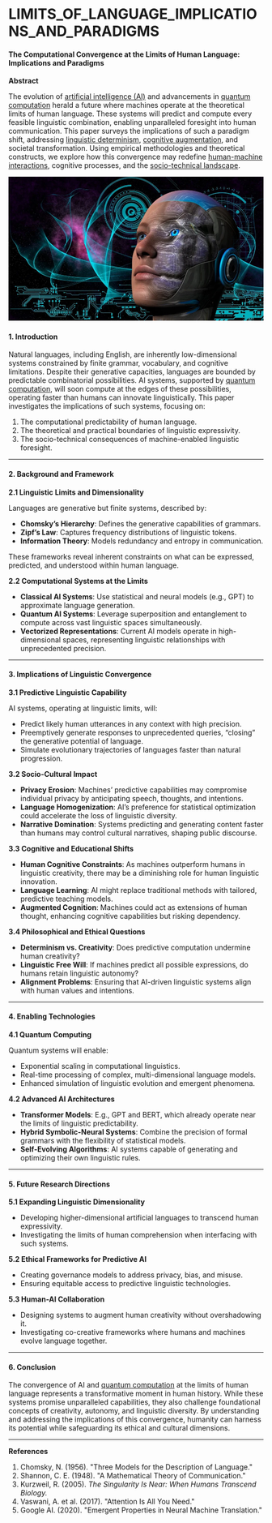 # LIMITS\_OF\_LANGUAGE\_IMPLICATIONS\_AND\_PARADIGMS

#### The Computational Convergence at the Limits of Human Language: Implications and Paradigms

**Abstract**

The evolution of [artificial intelligence (AI)](../ai/artificial_intelligence.md) and advancements in [quantum computation](../physics/quantum_computation.md) herald a future where machines operate at the theoretical limits of human language. These systems will predict and compute every feasible linguistic combination, enabling unparalleled foresight into human communication. This paper surveys the implications of such a paradigm shift, addressing [linguistic determinism](../philosophy/linguistic_determinism.md), [cognitive augmentation](cognitive_augmentation.md), and societal transformation. Using empirical methodologies and theoretical constructs, we explore how this convergence may redefine [human-machine interactions](human_machine_interactions.md), cognitive processes, and the [socio-technical landscape](socio_technical_landscape.md).

![alt text](../../../LITERARY_PRODUCTS/JOES_NOTES/MISC/image-9.png)

#### 1. Introduction

Natural languages, including English, are inherently low-dimensional systems constrained by finite grammar, vocabulary, and cognitive limitations. Despite their generative capacities, languages are bounded by predictable combinatorial possibilities. AI systems, supported by [quantum computation](../physics/quantum_computation.md), will soon compute at the edges of these possibilities, operating faster than humans can innovate linguistically. This paper investigates the implications of such systems, focusing on:

1. The computational predictability of human language.
2. The theoretical and practical boundaries of linguistic expressivity.
3. The socio-technical consequences of machine-enabled linguistic foresight.

***

#### 2. Background and Framework

**2.1 Linguistic Limits and Dimensionality**

Languages are generative but finite systems, described by:

* **Chomsky’s Hierarchy**: Defines the generative capabilities of grammars.
* **Zipf’s Law**: Captures frequency distributions of linguistic tokens.
* **Information Theory**: Models redundancy and entropy in communication.

These frameworks reveal inherent constraints on what can be expressed, predicted, and understood within human language.

**2.2 Computational Systems at the Limits**

* **Classical AI Systems**: Use statistical and neural models (e.g., GPT) to approximate language generation.
* **Quantum AI Systems**: Leverage superposition and entanglement to compute across vast linguistic spaces simultaneously.
* **Vectorized Representations**: Current AI models operate in high-dimensional spaces, representing linguistic relationships with unprecedented precision.

***

#### 3. Implications of Linguistic Convergence

**3.1 Predictive Linguistic Capability**

AI systems, operating at linguistic limits, will:

* Predict likely human utterances in any context with high precision.
* Preemptively generate responses to unprecedented queries, “closing” the generative potential of language.
* Simulate evolutionary trajectories of languages faster than natural progression.

**3.2 Socio-Cultural Impact**

* **Privacy Erosion**: Machines’ predictive capabilities may compromise individual privacy by anticipating speech, thoughts, and intentions.
* **Language Homogenization**: AI’s preference for statistical optimization could accelerate the loss of linguistic diversity.
* **Narrative Domination**: Systems predicting and generating content faster than humans may control cultural narratives, shaping public discourse.

**3.3 Cognitive and Educational Shifts**

* **Human Cognitive Constraints**: As machines outperform humans in linguistic creativity, there may be a diminishing role for human linguistic innovation.
* **Language Learning**: AI might replace traditional methods with tailored, predictive teaching models.
* **Augmented Cognition**: Machines could act as extensions of human thought, enhancing cognitive capabilities but risking dependency.

**3.4 Philosophical and Ethical Questions**

* **Determinism vs. Creativity**: Does predictive computation undermine human creativity?
* **Linguistic Free Will**: If machines predict all possible expressions, do humans retain linguistic autonomy?
* **Alignment Problems**: Ensuring that AI-driven linguistic systems align with human values and intentions.

***

#### 4. Enabling Technologies

**4.1 Quantum Computing**

Quantum systems will enable:

* Exponential scaling in computational linguistics.
* Real-time processing of complex, multi-dimensional language models.
* Enhanced simulation of linguistic evolution and emergent phenomena.

**4.2 Advanced AI Architectures**

* **Transformer Models**: E.g., GPT and BERT, which already operate near the limits of linguistic predictability.
* **Hybrid Symbolic-Neural Systems**: Combine the precision of formal grammars with the flexibility of statistical models.
* **Self-Evolving Algorithms**: AI systems capable of generating and optimizing their own linguistic rules.

***

#### 5. Future Research Directions

**5.1 Expanding Linguistic Dimensionality**

* Developing higher-dimensional artificial languages to transcend human expressivity.
* Investigating the limits of human comprehension when interfacing with such systems.

**5.2 Ethical Frameworks for Predictive AI**

* Creating governance models to address privacy, bias, and misuse.
* Ensuring equitable access to predictive linguistic technologies.

**5.3 Human-AI Collaboration**

* Designing systems to augment human creativity without overshadowing it.
* Investigating co-creative frameworks where humans and machines evolve language together.

***

#### 6. Conclusion

The convergence of AI and [quantum computation](../physics/quantum_computation.md) at the limits of human language represents a transformative moment in human history. While these systems promise unparalleled capabilities, they also challenge foundational concepts of creativity, autonomy, and linguistic diversity. By understanding and addressing the implications of this convergence, humanity can harness its potential while safeguarding its ethical and cultural dimensions.

***

**References**

1. Chomsky, N. (1956). "Three Models for the Description of Language."
2. Shannon, C. E. (1948). "A Mathematical Theory of Communication."
3. Kurzweil, R. (2005). _The Singularity Is Near: When Humans Transcend Biology._
4. Vaswani, A. et al. (2017). "Attention Is All You Need."
5. Google AI. (2020). "Emergent Properties in Neural Machine Translation."
